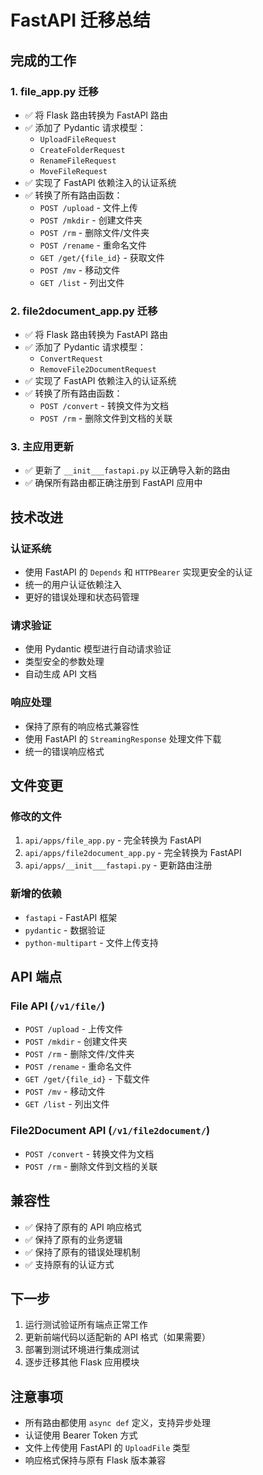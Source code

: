 # FastAPI 迁移总结

## 完成的工作

### 1. file_app.py 迁移
- ✅ 将 Flask 路由转换为 FastAPI 路由
- ✅ 添加了 Pydantic 请求模型：
  - `UploadFileRequest`
  - `CreateFolderRequest` 
  - `RenameFileRequest`
  - `MoveFileRequest`
- ✅ 实现了 FastAPI 依赖注入的认证系统
- ✅ 转换了所有路由函数：
  - `POST /upload` - 文件上传
  - `POST /mkdir` - 创建文件夹
  - `POST /rm` - 删除文件/文件夹
  - `POST /rename` - 重命名文件
  - `GET /get/{file_id}` - 获取文件
  - `POST /mv` - 移动文件
  - `GET /list` - 列出文件

### 2. file2document_app.py 迁移
- ✅ 将 Flask 路由转换为 FastAPI 路由
- ✅ 添加了 Pydantic 请求模型：
  - `ConvertRequest`
  - `RemoveFile2DocumentRequest`
- ✅ 实现了 FastAPI 依赖注入的认证系统
- ✅ 转换了所有路由函数：
  - `POST /convert` - 转换文件为文档
  - `POST /rm` - 删除文件到文档的关联

### 3. 主应用更新
- ✅ 更新了 `__init___fastapi.py` 以正确导入新的路由
- ✅ 确保所有路由都正确注册到 FastAPI 应用中

## 技术改进

### 认证系统
- 使用 FastAPI 的 `Depends` 和 `HTTPBearer` 实现更安全的认证
- 统一的用户认证依赖注入
- 更好的错误处理和状态码管理

### 请求验证
- 使用 Pydantic 模型进行自动请求验证
- 类型安全的参数处理
- 自动生成 API 文档

### 响应处理
- 保持了原有的响应格式兼容性
- 使用 FastAPI 的 `StreamingResponse` 处理文件下载
- 统一的错误响应格式

## 文件变更

### 修改的文件
1. `api/apps/file_app.py` - 完全转换为 FastAPI
2. `api/apps/file2document_app.py` - 完全转换为 FastAPI  
3. `api/apps/__init___fastapi.py` - 更新路由注册

### 新增的依赖
- `fastapi` - FastAPI 框架
- `pydantic` - 数据验证
- `python-multipart` - 文件上传支持

## API 端点

### File API (`/v1/file/`)
- `POST /upload` - 上传文件
- `POST /mkdir` - 创建文件夹
- `POST /rm` - 删除文件/文件夹
- `POST /rename` - 重命名文件
- `GET /get/{file_id}` - 下载文件
- `POST /mv` - 移动文件
- `GET /list` - 列出文件

### File2Document API (`/v1/file2document/`)
- `POST /convert` - 转换文件为文档
- `POST /rm` - 删除文件到文档的关联

## 兼容性

- ✅ 保持了原有的 API 响应格式
- ✅ 保持了原有的业务逻辑
- ✅ 保持了原有的错误处理机制
- ✅ 支持原有的认证方式

## 下一步

1. 运行测试验证所有端点正常工作
2. 更新前端代码以适配新的 API 格式（如果需要）
3. 部署到测试环境进行集成测试
4. 逐步迁移其他 Flask 应用模块

## 注意事项

- 所有路由都使用 `async def` 定义，支持异步处理
- 认证使用 Bearer Token 方式
- 文件上传使用 FastAPI 的 `UploadFile` 类型
- 响应格式保持与原有 Flask 版本兼容
